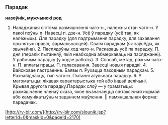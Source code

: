 ### Парадак
**назоўнік, мужчынскі род**

1. Наладжаная сістэма размяшчэння чаго-н., належны стан чаго-н. У пакоі поўны п. Навесці п. дзе-н. Усё ў парадку (усё так, як належыць). Для парадку (для падтрымання парадку, для захавання прынятых правіл, фармальнасцей). Сваім парадкам (як заўсёды, як звычайна). 2. Паслядоўны ход чаго-н. Расказаць усё па парадку. П. дня (пералік пытанняў, якія неабходна абмеркаваць на пасяджэнні). У рабочым парадку (у ходзе работы). 3. Спосаб, метад, рэжым чаго-н. П. аплаты працы. П. галасавання. Завесці новыя парадкі. 4. Вайсковае пастраенне. Баявы п. Рухацца паходным парадкам. 5. Разнавіднасць, тып чаго-н. Пытанні агульнага парадку. 6. У матэматыцы: лікавая характарыстыка той або іншай велічыні. Крывая другога парадку.Парадак слоў — у граматыцы: размяшчэнне членаў сказа, якое вызначаецца сінтаксічнай нормай або камунікатыўным заданнем маўлення. || памяншальная форма: парадачак.

<a rel="author">[http://rv-blr.com/](http://rv-blr.com/slounik.jsp?letterId=0&maskId=0&pageId=2170)</a>
